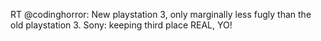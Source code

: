 <!--
id: 166191872
link: http://kevinisom.info/post/166191872/rt-codinghorror-new-playstation-3-only
slug: rt-codinghorror-new-playstation-3-only
date: Wed Aug 19 2009 15:08:43 GMT+1200 (NZST)
raw: {"blog_name":"kevinisom","id":166191872,"post_url":"http://kevinisom.info/post/166191872/rt-codinghorror-new-playstation-3-only","slug":"rt-codinghorror-new-playstation-3-only","type":"text","date":"2009-08-19 03:08:43 GMT","timestamp":1250651323,"state":"published","format":"html","reblog_key":"4SAppnXA","tags":[],"short_url":"http://tmblr.co/Zw68Yy9v_C0","highlighted":[],"feed_item":"http://twitter.com/kev_nz/statuses/3393810175","from_feed_id":"650289","note_count":0,"title":null,"body":"<p>RT @codinghorror: New playstation 3, only marginally less fugly than the old playstation 3. Sony: keeping third place REAL, YO!</p>"}
publish: 2009-08-019
tags: 
title: null
-->


RT @codinghorror: New playstation 3, only marginally less fugly than the
old playstation 3. Sony: keeping third place REAL, YO!



